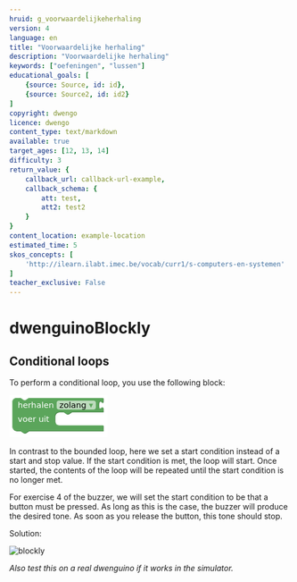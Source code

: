 ```yaml
---
hruid: g_voorwaardelijkeherhaling
version: 4
language: en
title: "Voorwaardelijke herhaling"
description: "Voorwaardelijke herhaling"
keywords: ["oefeningen", "lussen"]
educational_goals: [
    {source: Source, id: id}, 
    {source: Source2, id: id2}
]
copyright: dwengo
licence: dwengo
content_type: text/markdown
available: true
target_ages: [12, 13, 14]
difficulty: 3
return_value: {
    callback_url: callback-url-example,
    callback_schema: {
        att: test,
        att2: test2
    }
}
content_location: example-location
estimated_time: 5
skos_concepts: [
    'http://ilearn.ilabt.imec.be/vocab/curr1/s-computers-en-systemen'
]
teacher_exclusive: False
---
```

# dwenguinoBlockly
## Conditional loops

To perform a conditional loop, you use the following block:

![](embed/vh.png "Conditional loop")  

In contrast to the bounded loop, here we set a start condition instead of a start and stop value. If the start condition is met, the loop will start. Once started, the contents of the loop will be repeated until the start condition is no longer met.

For exercise 4 of the buzzer, we will set the start condition to be that a button must be pressed. As long as this is the case, the buzzer will produce the desired tone. As soon as you release the button, this tone should stop.

Solution:

![blockly](@learning-object/zoemer_m4/en/3) 

*Also test this on a real dwenguino if it works in the simulator.*
